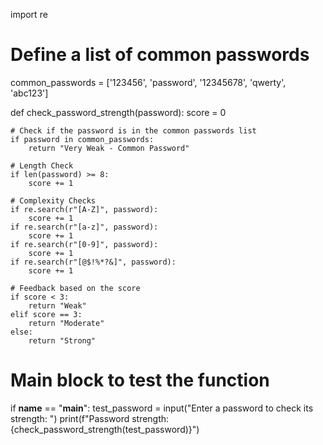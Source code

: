 import re

# Define a list of common passwords
common_passwords = ['123456', 'password', '12345678', 'qwerty', 'abc123']

def check_password_strength(password):
    score = 0

    # Check if the password is in the common passwords list
    if password in common_passwords:
        return "Very Weak - Common Password"

    # Length Check
    if len(password) >= 8:
        score += 1

    # Complexity Checks
    if re.search(r"[A-Z]", password):
        score += 1
    if re.search(r"[a-z]", password):
        score += 1
    if re.search(r"[0-9]", password):
        score += 1
    if re.search(r"[@$!%*?&]", password):
        score += 1

    # Feedback based on the score
    if score < 3:
        return "Weak"
    elif score == 3:
        return "Moderate"
    else:
        return "Strong"

# Main block to test the function
if __name__ == "__main__":
    test_password = input("Enter a password to check its strength: ")
    print(f"Password strength: {check_password_strength(test_password)}")
